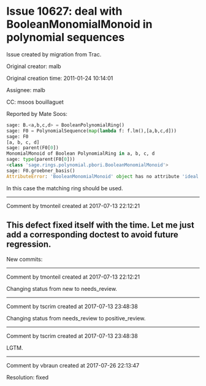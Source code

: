 # Issue 10627: deal with BooleanMonomialMonoid in polynomial sequences

Issue created by migration from Trac.

Original creator: malb

Original creation time: 2011-01-24 10:14:01

Assignee: malb

CC:  msoos bouillaguet

Reported by Mate Soos:


```python
sage: B.<a,b,c,d> = BooleanPolynomialRing()
sage: F0 = PolynomialSequence(map(lambda f: f.lm(),[a,b,c,d]))
sage: F0
[a, b, c, d]
sage: parent(F0[0])
MonomialMonoid of Boolean PolynomialRing in a, b, c, d
sage: type(parent(F0[0]))
<class 'sage.rings.polynomial.pbori.BooleanMonomialMonoid'>
sage: F0.groebner_basis()
AttributeError: 'BooleanMonomialMonoid' object has no attribute 'ideal'
```


In this case the matching ring should be used.


---

Comment by tmonteil created at 2017-07-13 22:12:21

This defect fixed itself with the time. Let me just add a corresponding doctest to avoid future regression.
----
New commits:


---

Comment by tmonteil created at 2017-07-13 22:12:21

Changing status from new to needs_review.


---

Comment by tscrim created at 2017-07-13 23:48:38

Changing status from needs_review to positive_review.


---

Comment by tscrim created at 2017-07-13 23:48:38

LGTM.


---

Comment by vbraun created at 2017-07-26 22:13:47

Resolution: fixed
